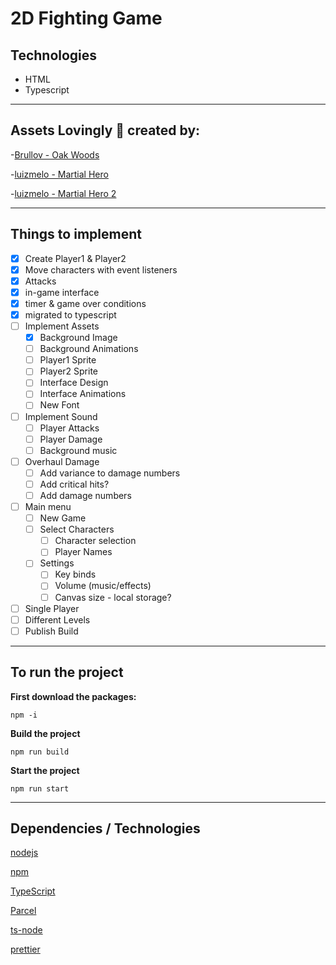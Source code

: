 # 2D Fighting Game


**Technologies**
---
- HTML
- Typescript
---

Assets Lovingly :gift_heart: created by: 
---

-[Brullov - Oak Woods](https://brullov.itch.io/oak-woods)

-[luizmelo - Martial Hero](https://luizmelo.itch.io/martial-hero)

-[luizmelo - Martial Hero 2](https://luizmelo.itch.io/martial-hero-2)

---

Things to implement
---

- [x] Create Player1 & Player2
- [x] Move characters with event listeners
- [x] Attacks
- [x] in-game interface
- [x] timer & game over conditions
- [x] migrated to typescript
- [ ] Implement Assets
    - [x] Background Image
    - [ ] Background Animations
    - [ ] Player1 Sprite
    - [ ] Player2 Sprite
    - [ ] Interface Design
    - [ ] Interface Animations
    - [ ] New Font
- [ ] Implement Sound
    - [ ] Player Attacks
    - [ ] Player Damage
    - [ ] Background music
- [ ] Overhaul Damage
  - [ ] Add variance to damage numbers
  - [ ] Add critical hits?
  - [ ] Add damage numbers
- [ ] Main menu
  - [ ] New Game
  - [ ] Select Characters
    - [ ] Character selection
    - [ ] Player Names
  - [ ] Settings
    - [ ] Key binds
    - [ ] Volume (music/effects)
    - [ ] Canvas size - local storage?
- [ ] Single Player
- [ ] Different Levels
- [ ] Publish Build

---

To run the project
---
**First download the packages:**
```
npm -i
```
**Build the project**
```
npm run build
```
**Start the project**
```
npm run start
```

---

Dependencies / Technologies
---

[nodejs](https://nodejs.org/en/)

[npm](https://www.npmjs.com/)

[TypeScript](https://www.typescriptlang.org/)

[Parcel](https://github.com/parcel-bundler/parcel)

[ts-node](https://www.npmjs.com/package/ts-node)

[prettier](https://prettier.io/)